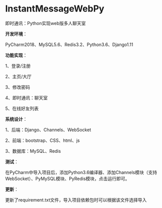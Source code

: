 # InstantMessageWebPy
即时通讯：Python实现web版多人聊天室

**开发环境**：

PyCharm2018、MySQL5.6、Redis3.2、Python3.6、Django1.11

**功能实现**：

1、登录/注册

2、主页/大厅

3、修改密码

4、即时通讯：聊天室

5、在线好友列表

**系统设计**：

1、后端：Django、Channels、WebSocket

2、前端：bootstrap、CSS、html、js

3、数据库：MySQL、Redis

**测试**：

在PyCharm中导入项目后，添加Python3.6编译器、添加Channels模块（支持WebSocket）、PyMySQL模块、PyRedis模块，点击运行即可。


**更新**：

更新了requirement.txt文件，导入项目依赖包时可以根据该文件选择导入
